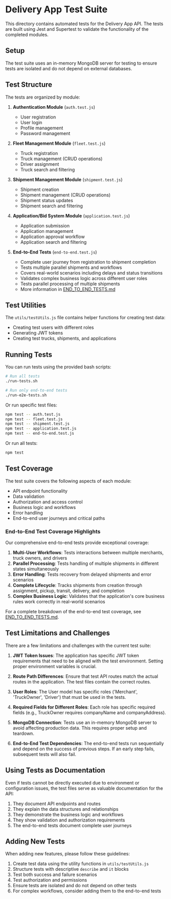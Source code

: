 # Delivery App Test Suite

This directory contains automated tests for the Delivery App API. The tests are built using Jest and Supertest to validate the functionality of the completed modules.

## Setup

The test suite uses an in-memory MongoDB server for testing to ensure tests are isolated and do not depend on external databases.

## Test Structure

The tests are organized by module:

1. **Authentication Module** (`auth.test.js`)
   - User registration
   - User login
   - Profile management
   - Password management

2. **Fleet Management Module** (`fleet.test.js`)
   - Truck registration
   - Truck management (CRUD operations)
   - Driver assignment
   - Truck search and filtering

3. **Shipment Management Module** (`shipment.test.js`)
   - Shipment creation
   - Shipment management (CRUD operations)
   - Shipment status updates
   - Shipment search and filtering

4. **Application/Bid System Module** (`application.test.js`)
   - Application submission
   - Application management
   - Application approval workflow
   - Application search and filtering

5. **End-to-End Tests** (`end-to-end.test.js`)
   - Complete user journey from registration to shipment completion
   - Tests multiple parallel shipments and workflows
   - Covers real-world scenarios including delays and status transitions
   - Validates complex business logic across different user roles
   - Tests parallel processing of multiple shipments
   - More information in [END_TO_END_TESTS.md](./END_TO_END_TESTS.md)

## Test Utilities

The `utils/testUtils.js` file contains helper functions for creating test data:
- Creating test users with different roles
- Generating JWT tokens
- Creating test trucks, shipments, and applications

## Running Tests

You can run tests using the provided bash scripts:

```bash
# Run all tests
./run-tests.sh

# Run only end-to-end tests
./run-e2e-tests.sh
```

Or run specific test files:

```bash
npm test -- auth.test.js
npm test -- fleet.test.js
npm test -- shipment.test.js
npm test -- application.test.js
npm test -- end-to-end.test.js
```

Or run all tests:

```bash
npm test
```

## Test Coverage

The test suite covers the following aspects of each module:
- API endpoint functionality
- Data validation
- Authorization and access control
- Business logic and workflows
- Error handling
- End-to-end user journeys and critical paths

### End-to-End Test Coverage Highlights

Our comprehensive end-to-end tests provide exceptional coverage:

1. **Multi-User Workflows**: Tests interactions between multiple merchants, truck owners, and drivers
2. **Parallel Processing**: Tests handling of multiple shipments in different states simultaneously
3. **Error Handling**: Tests recovery from delayed shipments and error scenarios
4. **Complete Lifecycle**: Tracks shipments from creation through assignment, pickup, transit, delivery, and completion
5. **Complex Business Logic**: Validates that the application's core business rules work correctly in real-world scenarios

For a complete breakdown of the end-to-end test coverage, see [END_TO_END_TESTS.md](./END_TO_END_TESTS.md).

## Test Limitations and Challenges

There are a few limitations and challenges with the current test suite:

1. **JWT Token Issues**: The application has specific JWT token requirements that need to be aligned with the test environment. Setting proper environment variables is crucial.

2. **Route Path Differences**: Ensure that test API routes match the actual routes in the application. The test files contain the correct routes.

3. **User Roles**: The User model has specific roles ('Merchant', 'TruckOwner', 'Driver') that must be used in the tests.

4. **Required Fields for Different Roles**: Each role has specific required fields (e.g., TruckOwner requires companyName and companyAddress).

5. **MongoDB Connection**: Tests use an in-memory MongoDB server to avoid affecting production data. This requires proper setup and teardown.

6. **End-to-End Test Dependencies**: The end-to-end tests run sequentially and depend on the success of previous steps. If an early step fails, subsequent tests will also fail.

## Using Tests as Documentation

Even if tests cannot be directly executed due to environment or configuration issues, the test files serve as valuable documentation for the API:

1. They document API endpoints and routes
2. They explain the data structures and relationships
3. They demonstrate the business logic and workflows
4. They show validation and authorization requirements
5. The end-to-end tests document complete user journeys

## Adding New Tests

When adding new features, please follow these guidelines:
1. Create test data using the utility functions in `utils/testUtils.js`
2. Structure tests with descriptive `describe` and `it` blocks
3. Test both success and failure scenarios
4. Test authorization and permissions
5. Ensure tests are isolated and do not depend on other tests
6. For complex workflows, consider adding them to the end-to-end tests 